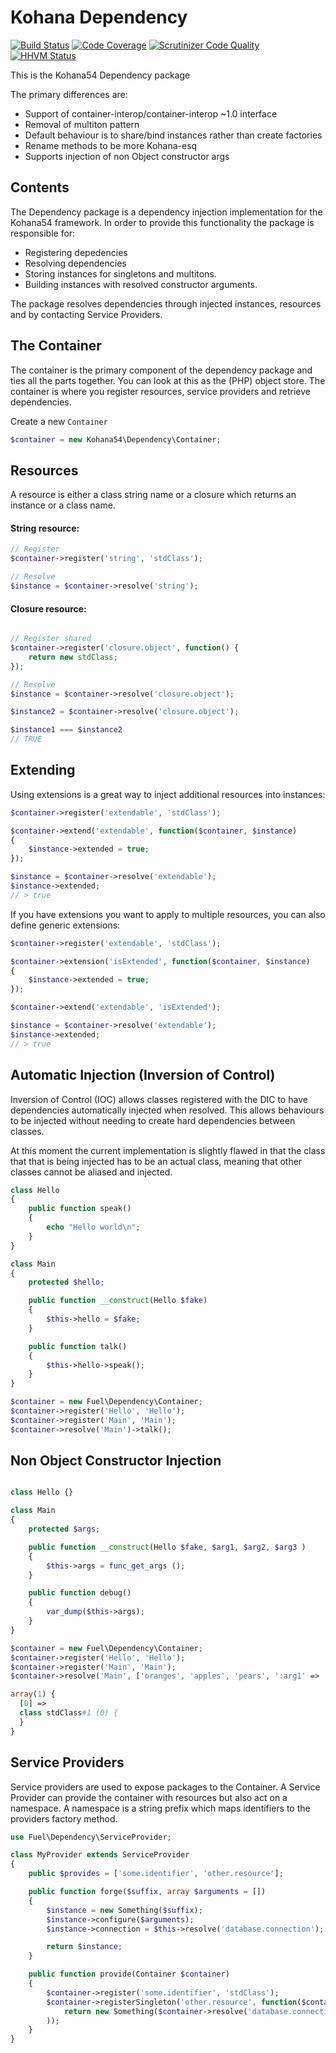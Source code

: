 # Kohana Dependency

[![Build Status](https://travis-ci.org/fuelphp/dependency.svg?branch=master)](https://travis-ci.org/fuelphp/dependency)
[![Code Coverage](https://scrutinizer-ci.com/g/fuelphp/dependency/badges/coverage.png?b=master)](https://scrutinizer-ci.com/g/fuelphp/dependency/?branch=master)
[![Scrutinizer Code Quality](https://scrutinizer-ci.com/g/fuelphp/dependency/badges/quality-score.png?b=master)](https://scrutinizer-ci.com/g/fuelphp/dependency/?branch=master)
[![HHVM Status](http://hhvm.h4cc.de/badge/fuelphp/dependency.svg)](http://hhvm.h4cc.de/package/fuelphp/dependency)

This is the Kohana54 Dependency package

The primary differences are:

* Support of container-interop/container-interop ~1.0 interface
* Removal of multiton pattern
* Default behaviour is to share/bind instances rather than create factories
* Rename methods to be more Kohana-esq
* Supports injection of non Object constructor args

## Contents

The Dependency package is a dependency injection implementation for the Kohana54 framework. In order to provide this functionality the package is responsible for:

* Registering depedencies
* Resolving dependencies
* Storing instances for singletons and multitons.
* Building instances with resolved constructor arguments.

The package resolves dependencies through injected instances, resources and by contacting Service Providers.

## The Container

The container is the primary component of the dependency package and ties all the parts together. You can look at this as the (PHP) object store. The container is where you register resources, service providers and retrieve dependencies.

Create a new `Container`

``` php
$container = new Kohana54\Dependency\Container;
```

## Resources

A resource is either a class string name or a closure which returns an instance or a class name.

#### String resource:

``` php
// Register
$container->register('string', 'stdClass');

// Resolve
$instance = $container->resolve('string');
```

#### Closure resource:

``` php

// Register shared
$container->register('closure.object', function() {
	return new stdClass;
});

// Resolve
$instance = $container->resolve('closure.object');

$instance2 = $container->resolve('closure.object');

$instance1 === $instance2
// TRUE

```

## Extending

Using extensions is a great way to inject additional resources into instances:

``` php
$container->register('extendable', 'stdClass');

$container->extend('extendable', function($container, $instance)
{
	$instance->extended = true;
});

$instance = $container->resolve('extendable');
$instance->extended;
// > true
```

If you have extensions you want to apply to multiple resources, you can also define generic extensions:

``` php
$container->register('extendable', 'stdClass');

$container->extension('isExtended', function($container, $instance)
{
	$instance->extended = true;
});

$container->extend('extendable', 'isExtended');

$instance = $container->resolve('extendable');
$instance->extended;
// > true
```

## Automatic Injection (Inversion of Control)

Inversion of Control (IOC) allows classes registered with the DIC to have dependencies automatically injected when
resolved. This allows behaviours to be injected without needing to create hard dependencies between classes.

At this moment the current implementation is slightly flawed in that the class that that is being injected has to be
an actual class, meaning that other classes cannot be aliased and injected.

```php
class Hello
{
	public function speak()
	{
		echo "Hello world\n";
	}
}

class Main
{
	protected $hello;

	public function __construct(Hello $fake)
	{
		$this->hello = $fake;
	}

	public function talk()
	{
		$this->hello->speak();
	}
}

$container = new Fuel\Dependency\Container;
$container->register('Hello', 'Hello');
$container->register('Main', 'Main');
$container->resolve('Main')->talk();
```

## Non Object Constructor Injection

```php

class Hello {}

class Main
{
	protected $args;

	public function __construct(Hello $fake, $arg1, $arg2, $arg3 )
	{
		$this->args = func_get_args ();
	}

	public function debug()
	{
		var_dump($this->args);
	}
}

$container = new Fuel\Dependency\Container;
$container->register('Hello', 'Hello');
$container->register('Main', 'Main');
$container->resolve('Main', ['oranges', 'apples', 'pears', ':arg1' => 'apples', 'bananas'])->debug();

array(1) {
  [0] =>
  class stdClass#1 (0) {
  }
}
```

## Service Providers

Service providers are used to expose packages to the Container. A Service
Provider can provide the container with resources but also act on a namespace.
A namespace is a string prefix which maps identifiers to the providers factory method.

``` php
use Fuel\Dependency\ServiceProvider;

class MyProvider extends ServiceProvider
{
	public $provides = ['some.identifier', 'other.resource'];

	public function forge($suffix, array $arguments = [])
	{
		$instance = new Something($suffix);
		$instance->configure($arguments);
		$instance->connection = $this->resolve('database.connection');

		return $instance;
	}

	public function provide(Container $container)
	{
		$container->register('some.identifier', 'stdClass');
		$container->registerSingleton('other.resource', function($container) {
			return new Something($container->resolve('database.connection'));
		));
	}
}
```
